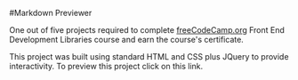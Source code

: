 #Markdown Previewer

One out of five projects required to complete [freeCodeCamp.org](https://www.freecodecamp.org/learn/2022/responsive-web-design/) Front End Development Libraries course and earn the course's certificate.

This project was built using standard HTML and CSS plus JQuery to provide interactivity. To preview this project click on this link.
